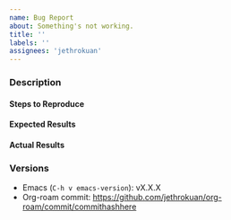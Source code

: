 ```yaml
---
name: Bug Report
about: Something's not working.
title: ''
labels: ''
assignees: 'jethrokuan'
---
```


### Description

#### Steps to Reproduce
<!--
Example:

1. Load Emacs
2. Run `org-roam--build-cache-async`
3. Run `org-roam-find-file`
...
-->


#### Expected Results
<!-- Example: File A is there -->

#### Actual Results
<!-- Example: File A is missing -->

### Versions
- Emacs (`C-h v emacs-version`): vX.X.X
- Org-roam commit: https://github.com/jethrokuan/org-roam/commit/commithashhere
